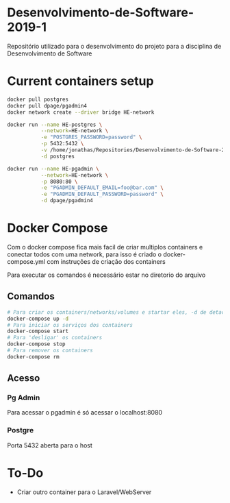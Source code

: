 # Desenvolvimento-de-Software-2019-1
Repositório utilizado para o desenvolvimento do projeto para a disciplina de Desenvolvimento de Software

# Current containers setup
``` bash
docker pull postgres
docker pull dpage/pgadmin4
docker network create --driver bridge HE-network

docker run --name HE-postgres \
           --network=HE-network \
           -e "POSTGRES_PASSWORD=password" \
           -p 5432:5432 \
           -v /home/jonathas/Repositories/Desenvolvimento-de-Software-2019-1/Postgres:/var/lib/postgresql/data:z \
           -d postgres

docker run --name HE-pgadmin \
           --network=HE-network \
           -p 8080:80 \
           -e "PGADMIN_DEFAULT_EMAIL=foo@bar.com" \
           -e "PGADMIN_DEFAULT_PASSWORD=password" \
           -d dpage/pgadmin4

```
# Docker Compose
Com o docker compose fica mais facil de criar multiplos containers e conectar todos com uma network, para isso é criado o docker-compose.yml com instruções de criação dos containers

Para executar os comandos é necessário estar no diretorio do arquivo

## Comandos 

``` bash
# Para criar os containers/networks/volumes e startar eles, -d de detached
docker-compose up -d
# Para iniciar os serviços dos containers
docker-compose start
# Para 'desligar' os containers
docker-compose stop
# Para remover os containers
docker-compose rm
```

## Acesso
### Pg Admin
Para acessar o pgadmin é só acessar o localhost:8080
### Postgre
Porta 5432 aberta para o host

# To-Do
- Criar outro container para o Laravel/WebServer